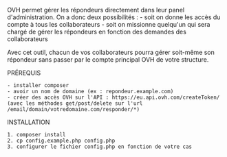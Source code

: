 OVH permet gérer les répondeurs directement dans leur panel d'administration. On a donc deux possibilités : 
    - soit on donne les accès du compte à tous les collaborateurs
    - soit on missionne quelqu'un qui sera chargé de gérer les répondeurs en fonction des demandes des collaborateurs

Avec cet outil, chacun de vos collaborateurs pourra gérer soit-même son répondeur sans passer par le compte principal OVH de votre structure.

PRÉREQUIS

    - installer composer
    - avoir un nom de domaine (ex : repondeur.example.com)
    - créer des accès OVH sur l'API : https://eu.api.ovh.com/createToken/ (avec les méthodes get/post/delete sur l'url /email/domain/votredomaine.com/responder/*)

INSTALLATION

    1. composer install
    2. cp config.example.php config.php
    3. configurer le fichier config.php en fonction de votre cas

